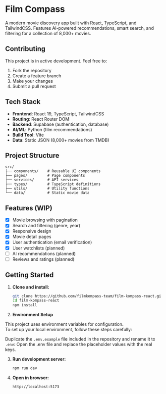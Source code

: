 # Film Compass

A modern movie discovery app built with React, TypeScript, and TailwindCSS. Features AI-powered recommendations, smart search, and filtering for a collection of 8,000+ movies.

## Contributing

This project is in active development. Feel free to:

1. Fork the repository
2. Create a feature branch
3. Make your changes
4. Submit a pull request

## Tech Stack

- **Frontend**: React 19, TypeScript, TailwindCSS
- **Routing**: React Router DOM
- **Backend**: Supabase (authentication, database)
- **AI/ML**: Python (film recommendations)
- **Build Tool**: Vite
- **Data**: Static JSON (8,000+ movies from TMDB)

## Project Structure

```
src/
├── components/    # Reusable UI components
├── pages/         # Page components
├── services/      # API services
├── types/         # TypeScript definitions
├── utils/         # Utility functions
└── data/          # Static movie data
```

## Features (WIP)

- [x] Movie browsing with pagination
- [x] Search and filtering (genre, year)
- [x] Responsive design
- [x] Movie detail pages
- [x] User authentication (email verification)
- [x] User watchlists (planned)
- [ ] AI recommendations (planned)
- [ ] Reviews and ratings (planned)

## Getting Started

1. **Clone and install:**

   ```bash
   git clone https://github.com/filmkompass-team/film-kompass-react.git
   cd film-kompass-react
   npm install
   ```

2. **Environment Setup**

This project uses environment variables for configuration.  
To set up your local environment, follow these steps carefully:

Duplicate the `.env.example` file included in the repository and rename it to `.env`:
Open the .env file and replace the placeholder values with the real keys.

3. **Run development server:**

   ```bash
   npm run dev
   ```

4. **Open in browser:**
   ```
   http://localhost:5173
   ```

